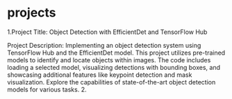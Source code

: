 # projects
1.Project Title: Object Detection with EfficientDet and TensorFlow Hub

Project Description:
Implementing an object detection system using TensorFlow Hub and the EfficientDet model. This project utilizes pre-trained models to identify and locate objects within images. The code includes loading a selected model, visualizing detections with bounding boxes, and showcasing additional features like keypoint detection and mask visualization. Explore the capabilities of state-of-the-art object detection models for various tasks.
2.
